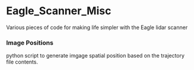 # Eagle_Scanner_Misc
Various pieces of code for making life simpler with the Eagle lidar scanner

### Image Positions

python script to generate imgage spatial position based on the trajectory file contents.